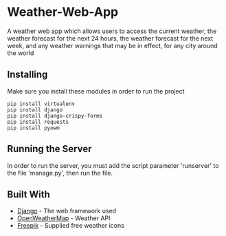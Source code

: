 # Weather-Web-App
A weather web app which allows users to access the current weather, the weather forecast for the next 24 hours, the weather forecast for the next week, and any weather warnings that may be in effect, for any city around the world

## Installing
Make sure you install these modules in order to run the project

```
pip install virtualenv
pip install django
pip install django-crispy-forms
pip install requests
pip install pyowm
```

## Running the Server
In order to run the server, you must add the script parameter 'runserver' to the file 'manage.py', then run the file.

## Built With
* [Django](https://www.djangoproject.com/) - The web framework used
* [OpenWeatherMap](https://openweathermap.org/) - Weather API
* [Freepik](https://www.flaticon.local/authors/freepik) - Supplied free weather icons


